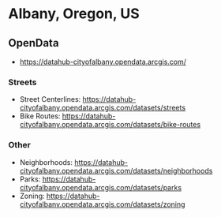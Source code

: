 # Albany, Oregon, US

## OpenData
* https://datahub-cityofalbany.opendata.arcgis.com/

### Streets
* Street Centerlines: https://datahub-cityofalbany.opendata.arcgis.com/datasets/streets
* Bike Routes: https://datahub-cityofalbany.opendata.arcgis.com/datasets/bike-routes

### Other
* Neighborhoods: https://datahub-cityofalbany.opendata.arcgis.com/datasets/neighborhoods
* Parks: https://datahub-cityofalbany.opendata.arcgis.com/datasets/parks
* Zoning: https://datahub-cityofalbany.opendata.arcgis.com/datasets/zoning
